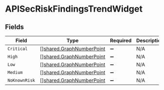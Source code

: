 # APISecRiskFindingsTrendWidget


## Fields

| Field                                                                | Type                                                                 | Required                                                             | Description                                                          |
| -------------------------------------------------------------------- | -------------------------------------------------------------------- | -------------------------------------------------------------------- | -------------------------------------------------------------------- |
| `Critical`                                                           | [][shared.GraphNumberPoint](../../models/shared/graphnumberpoint.md) | :heavy_minus_sign:                                                   | N/A                                                                  |
| `High`                                                               | [][shared.GraphNumberPoint](../../models/shared/graphnumberpoint.md) | :heavy_minus_sign:                                                   | N/A                                                                  |
| `Low`                                                                | [][shared.GraphNumberPoint](../../models/shared/graphnumberpoint.md) | :heavy_minus_sign:                                                   | N/A                                                                  |
| `Medium`                                                             | [][shared.GraphNumberPoint](../../models/shared/graphnumberpoint.md) | :heavy_minus_sign:                                                   | N/A                                                                  |
| `NoKnownRisk`                                                        | [][shared.GraphNumberPoint](../../models/shared/graphnumberpoint.md) | :heavy_minus_sign:                                                   | N/A                                                                  |